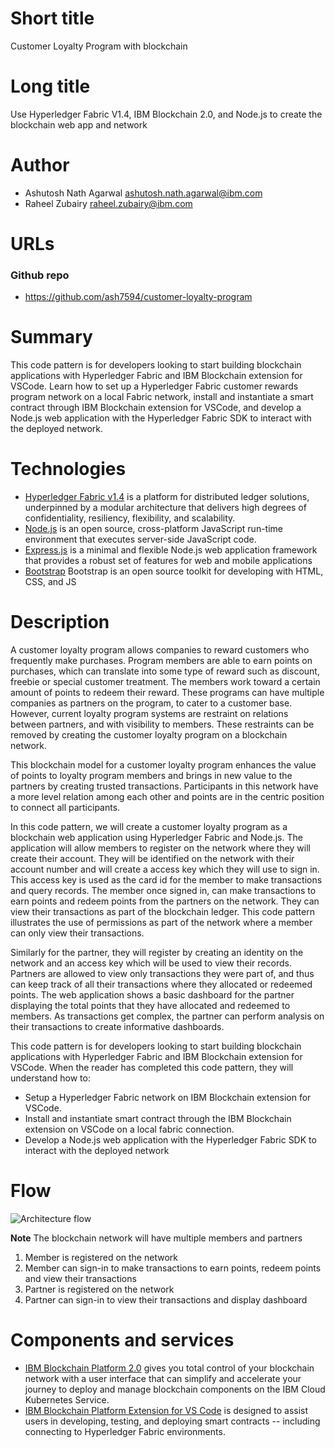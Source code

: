 # Short title

Customer Loyalty Program with blockchain

# Long title

Use Hyperledger Fabric V1.4, IBM Blockchain 2.0, and Node.js to create the blockchain web app and network

# Author

* Ashutosh Nath Agarwal <ashutosh.nath.agarwal@ibm.com>
* Raheel Zubairy <raheel.zubairy@ibm.com>

# URLs

### Github repo

* https://github.com/ash7594/customer-loyalty-program

# Summary

This code pattern is for developers looking to start building blockchain applications with Hyperledger Fabric and IBM Blockchain extension for VSCode. Learn how to set up a Hyperledger Fabric customer rewards program network on a local Fabric network, install and instantiate a smart contract through IBM Blockchain extension for VSCode, and develop a Node.js web application with the Hyperledger Fabric SDK to interact with the deployed network.

# Technologies

+ [Hyperledger Fabric v1.4](https://hyperledger-fabric.readthedocs.io) is a platform for distributed ledger solutions, underpinned by a modular architecture that delivers high degrees of confidentiality, resiliency, flexibility, and scalability.
+ [Node.js](https://nodejs.org) is an open source, cross-platform JavaScript run-time environment that executes server-side JavaScript code.
+ [Express.js](https://expressjs.com/) is a minimal and flexible Node.js web application framework that provides a robust set of features for web and mobile applications
+ [Bootstrap](https://getbootstrap.com/) Bootstrap is an open source toolkit for developing with HTML, CSS, and JS

# Description

A customer loyalty program allows companies to reward customers who frequently make purchases. Program members are able to earn points on purchases, which can translate into some type of reward such as discount, freebie or special customer treatment.  The members work toward a certain amount of points to redeem their reward.  These programs can have multiple companies as partners on the program, to cater to a customer base.  However, current loyalty program systems are restraint on relations between partners, and with visibility to members. These restraints can be removed by creating the customer loyalty program on a blockchain network.

This blockchain model for a customer loyalty program enhances the value of points to loyalty program members and brings in new value to the partners by creating trusted transactions. Participants in this network have a more level relation among each other and points are in the centric position to connect all participants.

In this code pattern, we will create a customer loyalty program as a blockchain web application using Hyperledger Fabric and Node.js. The application will allow members to register on the network where they will create their account.  They will be identified on the network with their account number and will create a access key which they will use to sign in.  This access key is used as the card id for the member to make transactions and query records.  The member once signed in, can make transactions to earn points and redeem points from the partners on the network. They can view their transactions as part of the blockchain ledger.  This code pattern illustrates the use of permissions as part of the network where a member can only view their transactions.

Similarly for the partner, they will register by creating an identity on the network and an access key which will be used to view their records.  Partners are allowed to view only transactions they were part of, and thus can keep track of all their transactions where they allocated or redeemed points.  The web application shows a basic dashboard for the partner displaying the total points that they have allocated and redeemed to members.  As transactions get complex, the partner can perform analysis on their transactions to create informative dashboards.

This code pattern is for developers looking to start building blockchain applications with Hyperledger Fabric and IBM Blockchain extension for VSCode. When the reader has completed this code pattern, they will understand how to:

* Setup a Hyperledger Fabric network on IBM Blockchain extension for VSCode.
* Install and instantiate smart contract through the IBM Blockchain extension on VSCode on a local fabric connection.
* Develop a Node.js web application with the Hyperledger Fabric SDK to interact with the deployed network

# Flow

![Architecture flow](https://user-images.githubusercontent.com/8854447/72633938-7ead0f00-3927-11ea-94af-7043d1c6ad53.png)

**Note** The blockchain network will have multiple members and partners

1. Member is registered on the network
2. Member can sign-in to make transactions to earn points, redeem points and view their transactions
3. Partner is registered on the network
4. Partner can sign-in to view their transactions and display dashboard

# Components and services

* [IBM Blockchain Platform 2.0](https://console.bluemix.net/docs/services/blockchain/howto/ibp-v2-deploy-iks.html#ibp-v2-deploy-iks) gives you total control of your blockchain network with a user interface that can simplify and accelerate your journey to deploy and manage blockchain components on the IBM Cloud Kubernetes Service.
* [IBM Blockchain Platform Extension for VS Code](https://marketplace.visualstudio.com/items?itemName=IBMBlockchain.ibm-blockchain-platform) is designed to assist users in developing, testing, and deploying smart contracts -- including connecting to Hyperledger Fabric environments.

